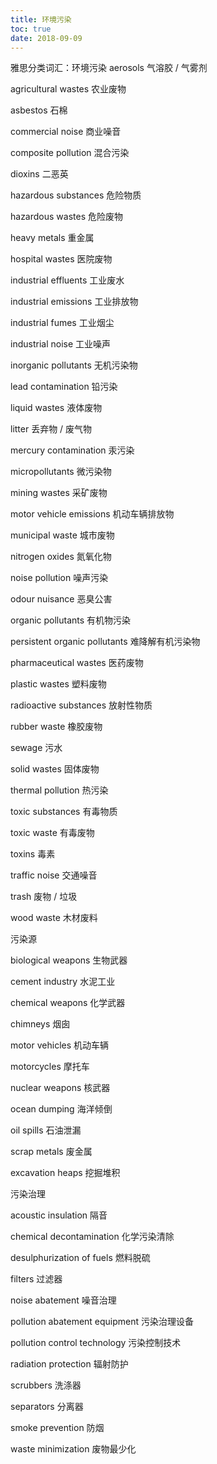 ```yaml
---
title: 环境污染
toc: true
date: 2018-09-09
---
```


雅思分类词汇：环境污染
aerosols
气溶胶 / 气雾剂

agricultural wastes
农业废物

asbestos
石棉

commercial noise
商业噪音

composite pollution
混合污染

dioxins
二恶英

hazardous substances
危险物质

hazardous wastes
危险废物

heavy metals
重金属

hospital wastes
医院废物

industrial effluents
工业废水

industrial emissions
工业排放物

industrial fumes
工业烟尘

industrial noise
工业噪声

inorganic pollutants
无机污染物

lead contamination
铅污染

liquid wastes
液体废物

litter
丢弃物 / 废气物

mercury contamination
汞污染

micropollutants
微污染物

mining wastes
采矿废物

motor vehicle emissions
机动车辆排放物

municipal waste
城市废物

nitrogen oxides
氮氧化物

noise pollution
噪声污染

odour nuisance
恶臭公害

organic pollutants
有机物污染

persistent organic pollutants
难降解有机污染物

pharmaceutical wastes
医药废物

plastic wastes
塑料废物

radioactive substances
放射性物质

rubber waste
橡胶废物

sewage
污水

solid wastes
固体废物

thermal pollution
热污染

toxic substances
有毒物质

toxic waste
有毒废物

toxins
毒素

traffic noise
交通噪音

trash
废物 / 垃圾

wood waste
木材废料

污染源

biological weapons
生物武器

cement industry
水泥工业

chemical weapons
化学武器

chimneys
烟囱

motor vehicles
机动车辆

motorcycles
摩托车

nuclear weapons
核武器

ocean dumping
海洋倾倒

oil spills
石油泄漏

scrap metals
废金属

excavation heaps
挖掘堆积

污染治理

acoustic insulation
隔音

chemical decontamination
化学污染清除

desulphurization of fuels
燃料脱硫

filters
过滤器

noise abatement
噪音治理

pollution abatement equipment
污染治理设备

pollution control technology
污染控制技术

radiation protection
辐射防护

scrubbers
洗涤器

separators
分离器

smoke prevention
防烟

waste minimization
废物最少化
